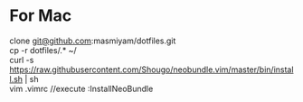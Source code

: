 # For Mac
clone git@github.com:masmiyam/dotfiles.git    
cp -r dotfiles/.* ~/  
curl -s https://raw.githubusercontent.com/Shougo/neobundle.vim/master/bin/install.sh  | sh   
vim .vimrc //execute :InstallNeoBundle   
